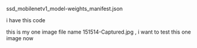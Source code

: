 <script>
window.addEventListener("DOMContentLoaded", async () => {
    const video = document.getElementById("video");
    const canvas = document.getElementById("canvas");
    const EntryTypeInput = document.getElementById("EntryType");
    const successSound = document.getElementById("successSound");
    const errorSound = document.getElementById("errorSound");
    const statusText = document.getElementById("statusText");
    const videoContainer = document.getElementById("videoContainer");

    let blinkCount = 0, blinked = false, blinkValidUntil = 0, blinkCountdownInterval;
    const EAR_THRESHOLD = 0.27, BLINK_GAP = 300, DOUBLE_BLINK_WINDOW = 1500, ALLOW_SUBMIT_DURATION = 5000;
    let lastEARBelowThresholdTime = 0, firstBlinkTime = 0;

    const detectorOptions = new faceapi.TinyFaceDetectorOptions({ inputSize: 320, scoreThreshold: 0.5 });

    await Promise.all([
        faceapi.nets.tinyFaceDetector.loadFromUri('/AS/faceApi'),
        faceapi.nets.faceLandmark68Net.loadFromUri('/AS/faceApi'),
        faceapi.nets.faceRecognitionNet.loadFromUri('/AS/faceApi'),
        faceapi.nets.ssdMobilenetv1.loadFromUri('/AS/faceApi') // for face descriptor extraction
    ]);
    console.log("Models loaded");

    const referenceDescriptors = [];
    await loadReferenceImage(); // Load stored face

    startVideo();

    function startVideo() {
        navigator.mediaDevices.getUserMedia({ video: { facingMode: "user" } })
            .then(stream => {
                video.srcObject = stream;
                video.play();
                video.addEventListener("loadeddata", () => {
                    const checkReady = setInterval(() => {
                        if (video.videoWidth > 0 && video.videoHeight > 0) {
                            clearInterval(checkReady);
                            detectBlink();
                        }
                    }, 100);
                });
            })
            .catch(console.error);
    }

    async function loadReferenceImage() {
        const img = await faceapi.fetchImage('/images/151514-Captured.jpg');
        const detection = await faceapi.detectSingleFace(img).withFaceLandmarks().withFaceDescriptor();
        if (detection) {
            referenceDescriptors.push(new faceapi.LabeledFaceDescriptors('151514', [detection.descriptor]));
        } else {
            console.error("Reference face not detected.");
            Swal.fire("Error", "Reference image not valid or face not found.", "error");
        }
    }

    function getEAR(eye) {
        const a = distance(eye[1], eye[5]);
        const b = distance(eye[2], eye[4]);
        const c = distance(eye[0], eye[3]);
        return (a + b) / (2.0 * c);
    }

    function distance(p1, p2) {
        return Math.hypot(p1.x - p2.x, p1.y - p2.y);
    }

    async function detectBlink() {
        const now = Date.now();

        if (blinked && now < blinkValidUntil) {
            requestAnimationFrame(detectBlink);
            return;
        }

        const detection = await faceapi.detectSingleFace(video, detectorOptions).withFaceLandmarks();
        if (detection) {
            const leftEye = detection.landmarks.getLeftEye();
            const rightEye = detection.landmarks.getRightEye();
            const avgEAR = (getEAR(leftEye) + getEAR(rightEye)) / 2.0;

            if (avgEAR < EAR_THRESHOLD && now - lastEARBelowThresholdTime > BLINK_GAP) {
                blinkCount++;
                if (blinkCount === 1) firstBlinkTime = now;

                if (blinkCount === 2 && now - firstBlinkTime <= DOUBLE_BLINK_WINDOW) {
                    blinked = true;
                    blinkValidUntil = now + ALLOW_SUBMIT_DURATION;
                    blinkCount = 0;
                    showGreenBorder();
                    startCountdown();
                } else if (blinkCount > 2 || now - firstBlinkTime > DOUBLE_BLINK_WINDOW) {
                    blinkCount = 0;
                }

                lastEARBelowThresholdTime = now;
            }

            if (!blinked) {
                statusText.textContent = "Please double blink to verify liveness";
                videoContainer.style.borderColor = "red";
            }
        } else {
            statusText.textContent = "No face detected";
            videoContainer.style.borderColor = "gray";
            blinked = false;
            blinkCount = 0;
        }

        requestAnimationFrame(detectBlink);
    }

    function showGreenBorder() {
        videoContainer.style.borderColor = "limegreen";
    }

    function startCountdown() {
        let remaining = ALLOW_SUBMIT_DURATION / 1000;
        statusText.textContent = `Double blink detected! You can proceed. (${remaining}s)`;

        clearInterval(blinkCountdownInterval);
        blinkCountdownInterval = setInterval(() => {
            remaining--;
            if (remaining > 0) {
                statusText.textContent = `You can proceed. (${remaining}s)`;
            } else {
                clearInterval(blinkCountdownInterval);
                blinked = false;
                videoContainer.style.borderColor = "red";
                statusText.textContent = "Please double blink to verify liveness";
            }
        }, 1000);
    }

    window.captureImageAndSubmit = async function (entryType) {
        if (!blinked || Date.now() > blinkValidUntil) {
            videoContainer.style.borderColor = "red";
            statusText.textContent = "Double blink required before submitting";
            Swal.fire("Liveness Check Failed", "Please double blink to verify you're not using a static image.", "warning");
            return;
        }

        blinked = false;
        clearInterval(blinkCountdownInterval);
        statusText.textContent = "";
        videoContainer.style.borderColor = "transparent";

        EntryTypeInput.value = entryType;

        const context = canvas.getContext("2d");
        canvas.width = video.videoWidth;
        canvas.height = video.videoHeight;
        context.drawImage(video, 0, 0, canvas.width, canvas.height);

        // Face recognition from canvas
        const liveDetection = await faceapi.detectSingleFace(canvas).withFaceLandmarks().withFaceDescriptor();

        if (!liveDetection) {
            errorSound.play();
            Swal.fire("No Face Detected", "Please make sure your face is visible and well-lit.", "error");
            return;
        }

        const faceMatcher = new faceapi.FaceMatcher(referenceDescriptors, 0.6); // threshold
        const match = faceMatcher.findBestMatch(liveDetection.descriptor);

        if (match.label !== '151514') {
            errorSound.play();
            Swal.fire("Face Not Matched", "Face does not match reference image.", "error");
            return;
        }

        // Proceed to backend after successful match
        const imageData = canvas.toDataURL("image/jpeg");
        Swal.fire({ title: "Verifying Face...", allowOutsideClick: false, showConfirmButton: false, didOpen: () => Swal.showLoading() });

        fetch("/AS/Geo/AttendanceData", {
            method: "POST",
            headers: { "Content-Type": "application/json" },
            body: JSON.stringify({ Type: entryType, ImageData: imageData })
        })
        .then(res => res.json())
        .then(data => {
            const now = new Date().toLocaleString();
            if (data.success) {
                successSound.play();
                triggerHapticFeedback("success");
                Swal.fire({ title: "Face Matched!", text: `Attendance Recorded.\nDate & Time: ${now}`, icon: "success", timer: 3000, showConfirmButton: false })
                    .then(() => location.reload());
            } else {
                errorSound.play();
                triggerHapticFeedback("error");
                Swal.fire({ title: "Face Not Recognized", text: "Click the button again to retry.", icon: "error" });
            }
        })
        .catch(error => {
            console.error("Error:", error);
            triggerHapticFeedback("error");
            Swal.fire("Error!", "An error occurred while processing your request.", "error");
        });
    };

    function triggerHapticFeedback(type) {
        if ("vibrate" in navigator) {
            navigator.vibrate(type === "success" ? 100 : [200, 100, 200]);
        }
    }
});
</script>

ssd_mobilenetv1_model-weights_manifest.json


i have this code 
<script>
window.addEventListener("DOMContentLoaded", async () => {
    const video = document.getElementById("video");
    const canvas = document.getElementById("canvas");
    const EntryTypeInput = document.getElementById("EntryType");
    const successSound = document.getElementById("successSound");
    const errorSound = document.getElementById("errorSound");
    const statusText = document.getElementById("statusText");
    const videoContainer = document.getElementById("videoContainer");

    let blinkCount = 0;
    let blinked = false;
    let blinkValidUntil = 0;
    let blinkCountdownInterval;

    const EAR_THRESHOLD = 0.27;
    const BLINK_GAP = 300; 
    const DOUBLE_BLINK_WINDOW = 1500; 
    const ALLOW_SUBMIT_DURATION = 5000; 

    let lastEARBelowThresholdTime = 0;
    let firstBlinkTime = 0;

    const detectorOptions = new faceapi.TinyFaceDetectorOptions({ inputSize: 320, scoreThreshold: 0.5 });

    await Promise.all([
        faceapi.nets.tinyFaceDetector.loadFromUri('/AS/faceApi'),
        faceapi.nets.faceLandmark68Net.loadFromUri('/AS/faceApi')
    ]);
    console.log("Models loaded");
    startVideo();

    function startVideo() {
        navigator.mediaDevices.getUserMedia({
            video: { facingMode: "user", width: { ideal: 640 }, height: { ideal: 480 } }
        })
        .then(stream => {
            video.srcObject = stream;
            video.play();
            video.addEventListener("loadeddata", () => {
                const checkReady = setInterval(() => {
                    if (video.videoWidth > 0 && video.videoHeight > 0) {
                        clearInterval(checkReady);
                        detectBlink();
                    }
                }, 100);
            });
        })
        .catch(console.error);
    }

    function getEAR(eye) {
        const a = distance(eye[1], eye[5]);
        const b = distance(eye[2], eye[4]);
        const c = distance(eye[0], eye[3]);
        return (a + b) / (2.0 * c);
    }

    function distance(p1, p2) {
        return Math.hypot(p1.x - p2.x, p1.y - p2.y);
    }

    async function detectBlink() {
        const now = Date.now();

        if (blinked && now < blinkValidUntil) {
            requestAnimationFrame(detectBlink);
            return;
        }

        const detection = await faceapi.detectSingleFace(video, detectorOptions).withFaceLandmarks();

        if (detection) {
            const leftEye = detection.landmarks.getLeftEye();
            const rightEye = detection.landmarks.getRightEye();
            const avgEAR = (getEAR(leftEye) + getEAR(rightEye)) / 2.0;

            if (avgEAR < EAR_THRESHOLD) {
                if (now - lastEARBelowThresholdTime > BLINK_GAP) {
                    blinkCount++;

                    if (blinkCount === 1) {
                        firstBlinkTime = now;
                    }

                    if (blinkCount === 2 && now - firstBlinkTime <= DOUBLE_BLINK_WINDOW) {
                        blinked = true;
                        blinkValidUntil = now + ALLOW_SUBMIT_DURATION;
                        blinkCount = 0;
                        showGreenBorder();
                        startCountdown();
                    } else if (blinkCount > 2 || now - firstBlinkTime > DOUBLE_BLINK_WINDOW) {
                        blinkCount = 0;
                    }

                    lastEARBelowThresholdTime = now;
                }
            }

            if (!blinked) {
                statusText.textContent = "Please double blink to verify liveness";
                videoContainer.style.borderColor = "red";
            }
        } else {
            statusText.textContent = "No face detected";
            videoContainer.style.borderColor = "gray";
            blinked = false;
            blinkCount = 0;
        }

        requestAnimationFrame(detectBlink);
    }

    function showGreenBorder() {
        videoContainer.style.borderColor = "limegreen";
    }

    function startCountdown() {
        let remaining = ALLOW_SUBMIT_DURATION / 1000;
        statusText.textContent = `Double blink detected! You can proceed. (${remaining}s)`;

        clearInterval(blinkCountdownInterval);
        blinkCountdownInterval = setInterval(() => {
            remaining--;
            if (remaining > 0) {
                statusText.textContent = `You can proceed. (${remaining}s)`;
            } else {
                clearInterval(blinkCountdownInterval);
                blinked = false;
                videoContainer.style.borderColor = "red";
                statusText.textContent = "Please double blink to verify liveness";
            }
        }, 1000);
    }

    window.captureImageAndSubmit = function (entryType) {
        if (!blinked || Date.now() > blinkValidUntil) {
            videoContainer.style.borderColor = "red";
            statusText.textContent = "Double blink required before submitting";
            Swal.fire({
                title: "Liveness Check Failed",
                text: "Please double blink to verify you're not using a static image.",
                icon: "warning"
            });
            return;
        }

        blinked = false;
        clearInterval(blinkCountdownInterval);
        statusText.textContent = "";
        videoContainer.style.borderColor = "transparent";

        EntryTypeInput.value = entryType;

        const context = canvas.getContext("2d");
        canvas.width = video.videoWidth;
        canvas.height = video.videoHeight;
        context.drawImage(video, 0, 0, canvas.width, canvas.height);

        const imageData = canvas.toDataURL("image/jpeg");

        Swal.fire({
            title: "Verifying Face...",
            allowOutsideClick: false,
            showConfirmButton: false,
            didOpen: () => Swal.showLoading()
        });

        fetch("/AS/Geo/AttendanceData", {
            method: "POST",
            headers: { "Content-Type": "application/json" },
            body: JSON.stringify({ Type: entryType, ImageData: imageData })
        })
        .then(res => res.json())
        .then(data => {
            const now = new Date().toLocaleString();
            if (data.success) {
                successSound.play();
                triggerHapticFeedback("success");
                Swal.fire({
                    title: "Face Matched!",
                    text: `Attendance Recorded.\nDate & Time: ${now}`,
                    icon: "success",
                    timer: 3000,
                    showConfirmButton: false
                }).then(() => location.reload());
            } else {
                errorSound.play();
                triggerHapticFeedback("error");
                Swal.fire({
                    title: "Face Not Recognized.",
                    text: `Click the button again to retry.\nDate & Time: ${now}`,
                    icon: "error"
                });
            }
        })
        .catch(error => {
            console.error("Error:", error);
            triggerHapticFeedback("error");
            Swal.fire("Error!", "An error occurred while processing your request.", "error");
        });
    };

    function triggerHapticFeedback(type) {
        if ("vibrate" in navigator) {
            navigator.vibrate(type === "success" ? 100 : [200, 100, 200]);
        }
    }
});
</script>

this is my one image file name 151514-Captured.jpg , i want to test this one image now

